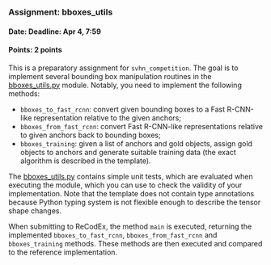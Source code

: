 ### Assignment: bboxes_utils
#### Date: Deadline: Apr 4, 7:59
#### Points: 2 points

This is a preparatory assignment for `svhn_competition`. The goal is to
implement several bounding box manipulation routines in the
[bboxes_utils.py](https://github.com/ufal/npfl114/tree/master/labs/06/bboxes_utils.py)
module. Notably, you need to implement the following methods:
- `bboxes_to_fast_rcnn`: convert given bounding boxes to a Fast R-CNN-like
  representation relative to the given anchors;
- `bboxes_from_fast_rcnn`: convert Fast R-CNN-like representations relative to
  given anchors back to bounding boxes;
- `bboxes_training`: given a list of anchors and gold objects, assign gold
  objects to anchors and generate suitable training data (the exact algorithm
  is described in the template).

The [bboxes_utils.py](https://github.com/ufal/npfl114/tree/master/labs/06/bboxes_utils.py)
contains simple unit tests, which are evaluated when executing the module,
which you can use to check the validity of your implementation. Note that
the template does not contain type annotations because Python typing system is
not flexible enough to describe the tensor shape changes.

When submitting to ReCodEx, the method `main` is executed, returning the
implemented `bboxes_to_fast_rcnn`, `bboxes_from_fast_rcnn` and `bboxes_training`
methods. These methods are then executed and compared to the reference
implementation.
